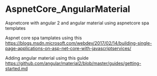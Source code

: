 # AspnetCore_AngularMaterial

Aspnetcore with angular 2 and angular material using aspnetcore spa templates

Aspnet core spa tamplates using this https://blogs.msdn.microsoft.com/webdev/2017/02/14/building-single-page-applications-on-asp-net-core-with-javascriptservices/

Adding angular material using this guide https://github.com/angular/material2/blob/master/guides/getting-started.md
